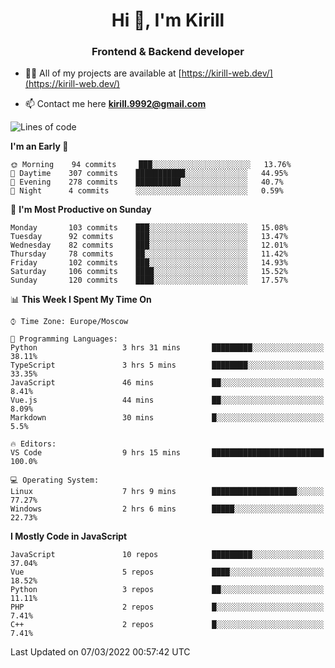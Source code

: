 <h1 align="center">Hi 👋, I'm Kirill</h1>
<h3 align="center">Frontend & Backend developer</h3>

- 👨‍💻 All of my projects are available at [https://kirill-web.dev/](https://kirill-web.dev/)

- 📫 Contact me here **kirill.9992@gmail.com**











<!--START_SECTION:waka-->
![Lines of code](https://img.shields.io/badge/From%20Hello%20World%20I%27ve%20Written-473%20Thousand%20lines%20of%20code-blue)

**I'm an Early 🐤** 

```text
🌞 Morning    94 commits     ███░░░░░░░░░░░░░░░░░░░░░░   13.76% 
🌆 Daytime    307 commits    ███████████░░░░░░░░░░░░░░   44.95% 
🌃 Evening    278 commits    ██████████░░░░░░░░░░░░░░░   40.7% 
🌙 Night      4 commits      ░░░░░░░░░░░░░░░░░░░░░░░░░   0.59%

```
📅 **I'm Most Productive on Sunday** 

```text
Monday       103 commits    ███░░░░░░░░░░░░░░░░░░░░░░   15.08% 
Tuesday      92 commits     ███░░░░░░░░░░░░░░░░░░░░░░   13.47% 
Wednesday    82 commits     ███░░░░░░░░░░░░░░░░░░░░░░   12.01% 
Thursday     78 commits     ██░░░░░░░░░░░░░░░░░░░░░░░   11.42% 
Friday       102 commits    ███░░░░░░░░░░░░░░░░░░░░░░   14.93% 
Saturday     106 commits    ████░░░░░░░░░░░░░░░░░░░░░   15.52% 
Sunday       120 commits    ████░░░░░░░░░░░░░░░░░░░░░   17.57%

```


📊 **This Week I Spent My Time On** 

```text
⌚︎ Time Zone: Europe/Moscow

💬 Programming Languages: 
Python                   3 hrs 31 mins       █████████░░░░░░░░░░░░░░░░   38.11% 
TypeScript               3 hrs 5 mins        ████████░░░░░░░░░░░░░░░░░   33.35% 
JavaScript               46 mins             ██░░░░░░░░░░░░░░░░░░░░░░░   8.41% 
Vue.js                   44 mins             ██░░░░░░░░░░░░░░░░░░░░░░░   8.09% 
Markdown                 30 mins             █░░░░░░░░░░░░░░░░░░░░░░░░   5.5%

🔥 Editors: 
VS Code                  9 hrs 15 mins       █████████████████████████   100.0%

💻 Operating System: 
Linux                    7 hrs 9 mins        ███████████████████░░░░░░   77.27% 
Windows                  2 hrs 6 mins        █████░░░░░░░░░░░░░░░░░░░░   22.73%

```

**I Mostly Code in JavaScript** 

```text
JavaScript               10 repos            █████████░░░░░░░░░░░░░░░░   37.04% 
Vue                      5 repos             ████░░░░░░░░░░░░░░░░░░░░░   18.52% 
Python                   3 repos             ██░░░░░░░░░░░░░░░░░░░░░░░   11.11% 
PHP                      2 repos             █░░░░░░░░░░░░░░░░░░░░░░░░   7.41% 
C++                      2 repos             █░░░░░░░░░░░░░░░░░░░░░░░░   7.41%

```



 Last Updated on 07/03/2022 00:57:42 UTC
<!--END_SECTION:waka-->
